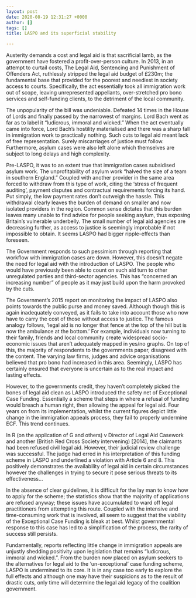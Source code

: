 ```yaml
---
layout: post
date: 2020-08-19 12:31:27 +0000
author: []
tags: []
title: LASPO and its superficial stability

---
```

Austerity demands a cost and legal aid is that sacrificial lamb, as the government have fostered a profit-over-person culture. In 2013, in an attempt to curtail costs, The Legal Aid, Sentencing and Punishment of Offenders Act, ruthlessly stripped the legal aid budget of £230m; the fundamental base that provided for the poorest and neediest in society access to courts. Specifically, the act essentially took all immigration work out of scope, leaving unrepresented appellants, over-stretched pro bono services and self-funding clients, to the detriment of the local community.

The unpopularity of the bill was undeniable. Defeated 14 times in the House of Lords and finally passed by the narrowest of margins. Lord Bach went as far as to label it “ludicrous, immoral and wicked.” When the act eventually came into force, Lord Bach’s hostility materialised and there was a sharp fall in immigration work to practically nothing. Such cuts to legal aid meant lack of free representation. Surely miscarriages of justice must follow. Furthermore, asylum cases were also left alone which themselves are subject to long delays and high complexity.

Pre-LASPO, it was to an extent true that immigration cases subsidised asylum work. The unprofitability of asylum work “halved the size of a team in southern England.” Coupled with another provider in the same area forced to withdraw from this type of work, citing the ‘stress of frequent auditing’, payment disputes and contractual requirements forcing its hand. Put simply, the low payment rates don’t outweigh the hassle. This withdrawal clearly leaves the burden of demand on smaller and now isolated providers in the region. Common sense dictates that this burden leaves many unable to find advice for people seeking asylum, thus exposing Britain’s vulnerable underbelly. The small number of legal aid agencies are decreasing further, as access to justice is seemingly improbable if not impossible to obtain. It seems LASPO had bigger ripple-effects than foreseen.

The Government responds to such pessimism through reporting that workflow with immigration cases are down. However, this doesn’t negate the need for legal aid with the introduction of LASPO. The people who would have previously been able to count on such aid turn to other unregulated parties and third-sector agencies. This has “concerned an increasing number” of people as it may just build upon the harm provoked by the cuts.

The Government’s 2015 report on monitoring the impact of LASPO also points towards the public purse and money saved. Although though this is again inadequately conveyed, as it fails to take into account those who now have to carry the cost of those without access to justice. The famous analogy follows, ‘legal aid is no longer that fence at the top of the hill but is now the ambulance at the bottom.’ For example, individuals now turning to their family, friends and local community create widespread socio-economic issues that aren’t adequately mapped in yes/no graphs. On top of this, the majority of respondents to the governments paper, disagreed with the content. The varying law firms, judges and advice organisations believed that pro bono had increased in this area. Seemingly, LASPO has certainly ensured that everyone is uncertain as to the real impact and lasting effects.

However, to the governments credit, they haven’t completely picked the bones of legal aid clean as LASPO introduced the safety net of Exceptional Case Funding. Essentially a scheme that steps in where a refusal of funding would breach a human right, then allowing the appeal for legal aid. Four years on from its implementation, whilst the current figures depict little change in the immigration appeals process, they fail to properly undermine ECF. This trend continues.

In R (on the application of G and others) v Director of Legal Aid Casework and another (British Red Cross Society intervening) \[2014\], the claimants had been refused civil legal aid. However, their judicial review challenge was successful. The judge had erred in his interpretation of this funding scheme in LASPO and underlined a violation with Article 6 and 8. This positively demonstrates the availability of legal aid in certain circumstances however the challenges in trying to secure it pose serious threats to its effectiveness…

In the absence of clear guidelines, it is difficult for the lay man to know how to apply for the scheme; the statistics show that the majority of applications are refused anyway; these issues have accumulated to ward off legal practitioners from attempting this route. Coupled with the intensive and time-consuming work that is involved, all seem to suggest that the viability of the Exceptional Case Funding is bleak at best. Whilst governmental response to this case has led to a simplification of the process, the rarity of success still persists.

Fundamentally, reports reflecting little change in immigration appeals are unjustly shedding positivity upon legislation that remains “ludicrous, immoral and wicked.”. From the burden now placed on asylum seekers to the alternatives for legal aid to the ‘un-exceptional’ case funding scheme, LASPO is undermined to its core. It is in any case too early to explore the full effects and although one may have their suspicions as to the result of drastic cuts, only time will determine the legal aid legacy of the coalition government.